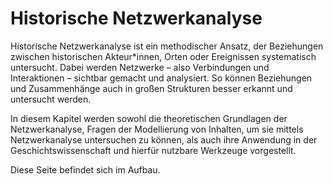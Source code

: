 # Historische Netzwerkanalyse
 
Historische Netzwerkanalyse ist ein methodischer Ansatz, der Beziehungen zwischen historischen Akteur*innen, Orten oder Ereignissen systematisch untersucht. Dabei werden Netzwerke – also Verbindungen und Interaktionen – sichtbar gemacht und analysiert. So können Beziehungen und Zusammenhänge auch in großen Strukturen besser erkannt und untersucht werden.

In diesem Kapitel werden sowohl die theoretischen Grundlagen der Netzwerkanalyse, Fragen der Modellierung von Inhalten, um sie mittels Netzwerkanalyse untersuchen zu können, als auch ihre Anwendung in der Geschichtswissenschaft und hierfür nutzbare Werkzeuge vorgestellt.

Diese Seite befindet sich im Aufbau.